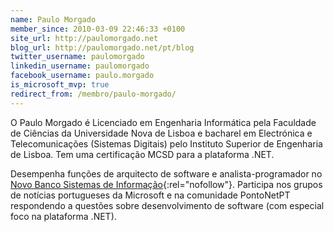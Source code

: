 ```yaml
---
name: Paulo Morgado
member_since: 2010-03-09 22:46:33 +0100
site_url: http://paulomorgado.net
blog_url: http://paulomorgado.net/pt/blog
twitter_username: paulomorgado
linkedin_username: paulomorgado
facebook_username: paulo.morgado
is_microsoft_mvp: true
redirect_from: /membro/paulo-morgado/
---
```

O Paulo Morgado é Licenciado em Engenharia Informática pela Faculdade de Ciências da Universidade Nova de Lisboa e bacharel em Electrónica e Telecomunicações (Sistemas Digitais) pelo Instituto Superior de Engenharia de Lisboa. Tem uma certificação MCSD para a plataforma .NET.

Desempenha funções de arquitecto de software e analista-programador no [Novo Banco Sistemas de Informação](http://www.novobancosi.pt){:rel="nofollow"}. Participa nos grupos de notícias portugueses da Microsoft e na comunidade PontoNetPT respondendo a questões sobre desenvolvimento de software (com especial foco na plataforma .NET).
